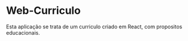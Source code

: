 # Web-Curriculo

Esta aplicação se trata de um curriculo criado em React, com propositos educacionais.

